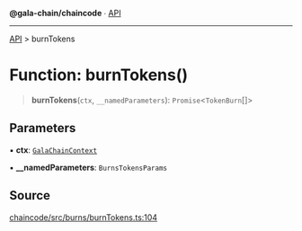 **@gala-chain/chaincode** ∙ [API](../exports.md)

***

[API](../exports.md) > burnTokens

# Function: burnTokens()

> **burnTokens**(`ctx`, `__namedParameters`): `Promise`\<`TokenBurn`[]\>

## Parameters

▪ **ctx**: [`GalaChainContext`](../classes/GalaChainContext.md)

▪ **\_\_namedParameters**: `BurnsTokensParams`

## Source

[chaincode/src/burns/burnTokens.ts:104](https://github.com/GalaChain/sdk/blob/bcbbb18/chaincode/src/burns/burnTokens.ts#L104)
